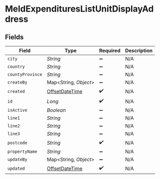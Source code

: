 # MeldExpendituresListUnitDisplayAddress


## Fields

| Field                                                                                     | Type                                                                                      | Required                                                                                  | Description                                                                               |
| ----------------------------------------------------------------------------------------- | ----------------------------------------------------------------------------------------- | ----------------------------------------------------------------------------------------- | ----------------------------------------------------------------------------------------- |
| `city`                                                                                    | *String*                                                                                  | :heavy_minus_sign:                                                                        | N/A                                                                                       |
| `country`                                                                                 | *String*                                                                                  | :heavy_minus_sign:                                                                        | N/A                                                                                       |
| `countyProvince`                                                                          | *String*                                                                                  | :heavy_minus_sign:                                                                        | N/A                                                                                       |
| `createBy`                                                                                | Map<String, *Object*>                                                                     | :heavy_minus_sign:                                                                        | N/A                                                                                       |
| `created`                                                                                 | [OffsetDateTime](https://docs.oracle.com/javase/8/docs/api/java/time/OffsetDateTime.html) | :heavy_check_mark:                                                                        | N/A                                                                                       |
| `id`                                                                                      | *Long*                                                                                    | :heavy_check_mark:                                                                        | N/A                                                                                       |
| `isActive`                                                                                | *Boolean*                                                                                 | :heavy_minus_sign:                                                                        | N/A                                                                                       |
| `line1`                                                                                   | *String*                                                                                  | :heavy_minus_sign:                                                                        | N/A                                                                                       |
| `line2`                                                                                   | *String*                                                                                  | :heavy_minus_sign:                                                                        | N/A                                                                                       |
| `line3`                                                                                   | *String*                                                                                  | :heavy_minus_sign:                                                                        | N/A                                                                                       |
| `postcode`                                                                                | *String*                                                                                  | :heavy_check_mark:                                                                        | N/A                                                                                       |
| `propertyName`                                                                            | *String*                                                                                  | :heavy_minus_sign:                                                                        | N/A                                                                                       |
| `updateBy`                                                                                | Map<String, *Object*>                                                                     | :heavy_minus_sign:                                                                        | N/A                                                                                       |
| `updated`                                                                                 | [OffsetDateTime](https://docs.oracle.com/javase/8/docs/api/java/time/OffsetDateTime.html) | :heavy_check_mark:                                                                        | N/A                                                                                       |
